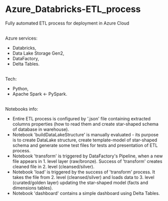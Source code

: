 # Azure_Databricks-ETL_process
Fully automated ETL process for deployment in Azure Cloud


<br />Azure services: <br />
* Databricks, <br />
* Data Lake Storage Gen2, <br />
* DataFactory, <br />
* Delta Tables.<br />
  
  
<br />Tech:<br />
* Python, <br />
* Apache Spark <- PySpark.<br />
  
  
<br />Notebooks info:<br />
* Entire ETL process is configured by '.json' file containing extracted columns properties (how to read them and create star-shaped schema of database in warehouse).<br />
* Notebook 'buildDataLakeStructure' is manually evaluated - its purpose is to create DataLake structure, create template-model of star-shaped schema and generate some test files for tests and presentation of ETL process.<br />
* Notebook 'transform' is triggered by DataFactory's Pipeline, when a new file appears in 1. level layer (raw/bronze). Success of 'transform' creates cleaned file in 2. level (cleansed/silver).<br />
* Notebook 'load' is triggered by the success of 'transform' process. It takes the file from 2. level (cleansed/silver) and loads data to 3. level (curated/golden layer) updating the star-shaped model (facts and dimensions tables).<br />
* Notebook 'dashboard' contains a simple dashboard using Delta Tables.

